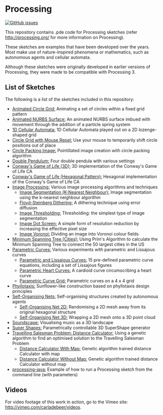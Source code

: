 # Processing

[![GitHub issues](https://img.shields.io/github/issues/Carla-de-Beer/Processing.svg?style=flat-square)](https://github.com/Carla-de-Beer/Processing/issues)

This repository contains .pde code for Processing sketches (refer http://processing.org/ for more information on Processing).

These sketches are examples that have been developed over the years. Most make use of nature-inspired phenomena or mathematics, such as autonomous agents and cellular automata.

Although these sketches were originally developed in earlier versions of Processing, they were made to be compatible with Processing 3.

## List of Sketches

The following is a list of the sketches included in this repository:

* [Animated Circle Grid:](https://github.com/Carla-de-Beer/Processing/tree/master/Animated_Circle_Grid) Animating a set of circles within a fixed grid pattern
* [Animated NURBS Surface:](https://github.com/Carla-de-Beer/Processing/tree/master/Animated_NURBS_Surface) An animated NURBS surface imbued with movement through the addition of a particle spring system
* [1D Cellular Automata:](https://github.com/Carla-de-Beer/Processing/tree/master/CA_1D) 1D Cellular Automata played out on a 2D lozenge-shaped grid
* [Circle Grid with Mouse Repel:](https://github.com/Carla-de-Beer/Processing/tree/master/Circle_Grid_With_Mouse_Repel) Use your mouse to temporarily shift circle positions out of place
* [Circle Packing Image:](https://github.com/Carla-de-Beer/Processing/tree/master/Circle_Packing_Image) Pointillated image creation with circle packing algorithm
* [Double Pendulum:](https://github.com/Carla-de-Beer/Processing/tree/master/DoublePendulum) Four double pendula with various settings
* [Conway's Game of Life (3D):](https://github.com/Carla-de-Beer/Processing/tree/master/GOL_3D) 3D implementation of the Conway's Game of Life CA
* [Conway's Game of Life (Hexagonal Pattern):](https://github.com/Carla-de-Beer/Processing/tree/master/GOL_HexPattern) Hexagonal implementation of the Conway's Game of Life CA
* [Image Processing:](https://github.com/Carla-de-Beer/Processing/tree/master/Image%20Processing) Various image processing algorithms and techniques
  * [Image Segmentation (K-Nearest Neighbour):](https://github.com/Carla-de-Beer/Processing/tree/master/Image%20Processing/ImageSegmentationKNN) Image segmentation using the k-nearest neighbour algorithm
  * [Floyd-Steinberg Dithering:](https://github.com/Carla-de-Beer/Processing/tree/master/Image%20Processing/FloydSteinbergDithering) A dithering technique using error diffusion
  * [Image Thresholding:](https://github.com/Carla-de-Beer/Processing/tree/master/Image%20Processing/ImageThresholding) Thresholding: the simplest type of image segmentation
  * [Image Dot Screen:](https://github.com/Carla-de-Beer/Processing/tree/master/Image%20Processing/ImageDotScreen) A simple form of resolution reduction by increasing the effective pixel size
  * [Image Voronoi:](https://github.com/Carla-de-Beer/Processing/tree/master/Image%20Processing/ImageVoronoi) Dividing an image into Voronoi colour fields
* [Minimum Spanning Tree (Cities):](https://github.com/Carla-de-Beer/Processing/tree/master/Minimum_Spanning_Tree_Cities) Using Prim's Algorithm to calculate the Minimum Spanning Tree to connect the 50 largest cities in the US
* [Parametric Curves:](https://github.com/Carla-de-Beer/Processing/tree/master/ParametricCurves) Various experiments with parametric and Lissajous curves
  * [Parametric and Lissajous Curves:](https://github.com/Carla-de-Beer/Processing/tree/master/ParametricCurves/ParametricCurves) 15 pre-defined parametric curve equations, including a set of Lissajous figures
  * [Parametric Heart Curves:](https://github.com/Carla-de-Beer/Processing/tree/master/ParametricCurves/ParametricHeartCurves) A cardioid curve circumscribing a heart curve
  * [Parametric Curve Grid:](https://github.com/Carla-de-Beer/Processing/tree/master/ParametricCurves/ParametricCurveGrid) Parametric curves on a 4 x 4 grid
* [Phyllotaxis:](https://github.com/Carla-de-Beer/Processing/tree/master/Phyllotaxis) Sunflower-like construction based on phyllotaxis design principles
* [Self-Organising Nets:](https://github.com/Carla-de-Beer/Processing/tree/master/Self-Organising%20Nets) Self-organising structures created by autonomous agents
  * [Self-Organising Net 2D:](https://github.com/Carla-de-Beer/Processing/tree/master/Self-Organising%20Nets/Self_Organising_Net_2D) Randomising a 2D mesh away from its original hexagonal structure
  * [Self-Organising Net 3D:](https://github.com/Carla-de-Beer/Processing/tree/master/Self-Organising%20Nets/Self_Organising_Net_3D) Wrapping a 2D mesh onto a 3D point cloud
* [Soundscape:](https://github.com/Carla-de-Beer/Processing/tree/master/Soundscape) Visualising music as a 3D landscape
* [Super Shapes:](https://github.com/Carla-de-Beer/Processing/tree/master/SuperShapes) Parametrically controllable 3D SuperShape generator
* [Travelling Salesman Problem: Distance Calculator:](https://github.com/Carla-de-Beer/Processing/tree/master/TSP%20Distance%20Calculators) Using a genetic algorithm to find an optimised solution to the Travelling Salesman Problem
  * [Distance Calculator With Map:](https://github.com/Carla-de-Beer/Processing/tree/master/TSP%20Distance%20Calculators/TSP_Distance_Calculator_With_Map) Genetic algorithm trained distance Calculator with map
  * [Distance Calculator Without Map:](https://github.com/Carla-de-Beer/Processing/tree/master/TSP%20Distance%20Calculators/TSP_Distance_Calculator_Without_Map) Genetic algorithm trained distance Calculator without map
* [processing-java:](https://github.com/Carla-de-Beer/Processing/tree/master/processing-java) Example of how to run a Processing sketch from the command line (with parameters)   


## Videos

For video footage of this work in action, go to the Vimeo site: http://vimeo.com/carladebeer/videos.
